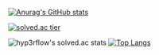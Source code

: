 <!-- ### Hi there 👋 -->

<!--
**nasnaky/nasnaky** is a ✨ _special_ ✨ repository because its `README.md` (this file) appears on your GitHub profile.

Here are some ideas to get you started:

- 🔭 I’m currently working on ...
- 🌱 I’m currently learning ...
- 👯 I’m looking to collaborate on ...
- 🤔 I’m looking for help with ...
- 💬 Ask me about ...
- 📫 How to reach me: ...
- 😄 Pronouns: ...
- ⚡ Fun fact: ...
-->


[![Anurag's GitHub stats](https://github-readme-stats.vercel.app/api?username=nasnaky)](https://github.com/anuraghazra/github-readme-stats)

[![solved.ac tier](http://mazassumnida.wtf/api/generate_badge?boj=hompens4)](https://solved.ac/nasnaky)

![hyp3rflow's solved.ac stats](https://github-readme-solvedac.hyp3rflow.vercel.app/api/?handle=hompens4)
[![Top Langs](https://github-readme-stats.vercel.app/api/top-langs/?username=nasnaky)](https://github.com/anuraghazra/github-readme-stats)
